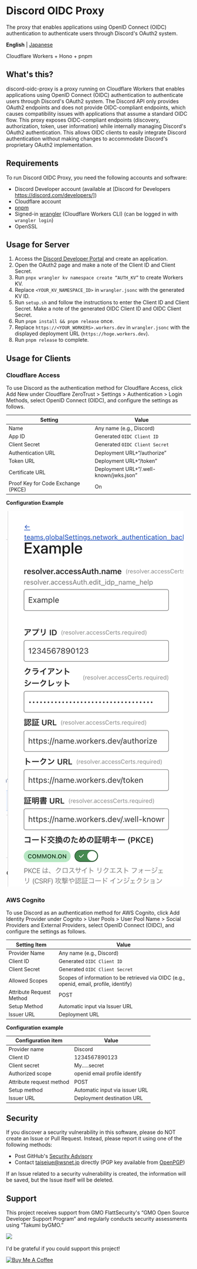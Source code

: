 # Discord OIDC Proxy
The proxy that enables applications using OpenID Connect (OIDC) authentication to authenticate users through Discord's OAuth2 system.

**English** | [Japanese](./README-ja.md)

Cloudflare Workers + Hono + pnpm

## What's this?

discord-oidc-proxy is a proxy running on Cloudflare Workers that enables applications using OpenID Connect (OIDC) authentication to authenticate users through Discord's OAuth2 system.
The Discord API only provides OAuth2 endpoints and does not provide OIDC-compliant endpoints, which causes compatibility issues with applications that assume a standard OIDC flow.
This proxy exposes OIDC-compliant endpoints (discovery, authorization, token, user information) while internally managing Discord's OAuth2 authentication. This allows OIDC clients to easily integrate Discord authentication without making changes to accommodate Discord's proprietary OAuth2 implementation.

## Requirements
To run Discord OIDC Proxy, you need the following accounts and software:

- Discord Developer account (available at [Discord for Developers https://discord.com/developers/])
- Cloudflare account
- [pnpm](https://github.com/pnpm/pnpm)
- Signed-in [wrangler](https://developers.cloudflare.com/workers/wrangler/) (Cloudflare Workers CLI) (can be logged in with `wrangler login`)
- OpenSSL

## Usage for Server

1. Access the [Discord Developer Portal](https://discord.com/developers/applications) and create an application.
2. Open the OAuth2 page and make a note of the Client ID and Client Secret.
3. Run `pnpx wrangler kv namespace create “AUTH_KV”` to create Workers KV.
4. Replace `<YOUR_KV_NAMESPACE_ID>` in `wrangler.jsonc` with the generated KV ID.
5. Run `setup.sh` and follow the instructions to enter the Client ID and Client Secret. Make a note of the generated OIDC Client ID and OIDC Client Secret.
6. Run `pnpm install && pnpm release` once.
7. Replace `https://<YOUR_WORKERS>.workers.dev` in `wrangler.jsonc` with the displayed deployment URL (`https://hoge.workers.dev`).
8. Run `pnpm release` to complete.

## Usage for Clients
### Cloudflare Access
To use Discord as the authentication method for Cloudflare Access, click Add New under Cloudflare ZeroTrust > Settings > Authentication > Login Methods, select OpenID Connect (OIDC), and configure the settings as follows.

Setting | Value
-------|--
Name | Any name (e.g., Discord)
App ID | Generated `OIDC Client ID`
Client Secret | Generated `OIDC Client Secret`
Authentication URL|Deployment URL+“/authorize”
Token URL|Deployment URL+“/token”
Certificate URL|Deployment URL+“/.well-known/jwks.json”
Proof Key for Code Exchange (PKCE)|On

**Configuration Example**

![Configuration example in Cloudflare Access](docs/images/cf-access-en.png)

### AWS Cognito
To use Discord as an authentication method for AWS Cognito, click Add Identity Provider under Cognito > User Pools > User Pool Name > Social Providers and External Providers, select OpenID Connect (OIDC), and configure the settings as follows.

Setting Item|Value
-------|--
Provider Name|Any name (e.g., Discord)
Client ID|Generated `OIDC Client ID`
Client Secret|Generated `OIDC Client Secret`
Allowed Scopes|Scopes of information to be retrieved via OIDC (e.g., openid, email, profile, identify)
Attribute Request Method|POST
Setup Method|Automatic input via Issuer URL
Issuer URL|Deployment URL

**Configuration example**

Configuration item|Value
-------|--
Provider name|Discord
Client ID|1234567890123
Client secret|My.....secret
Authorized scope|openid email profile identify
Attribute request method|POST
Setup method|Automatic input via issuer URL
Issuer URL|Deployment destination URL

## Security
If you discover a security vulnerability in this software, please do NOT create an Issue or Pull Request. Instead, please report it using one of the following methods:

- Post GitHub's [Security Advisory](https://github.com/taiseiue/discord-oidc-proxy/security/advisories)
- Contact taiseiue@wsnet.jp directly (PGP key available from [OpenPGP](https://keys.openpgp.org/search?q=0D2E1F9F051058B2B360B34DA25AD3BFB865EC1E))

If an Issue related to a security vulnerability is created, the information will be saved, but the Issue itself will be deleted.

## Support
This project receives support from GMO FlattSecurity's “GMO Open Source Developer Support Program” and regularly conducts security assessments using “Takumi byGMO.”

<a href="https://flatt.tech/oss/gmo/trampoline" target="_blank"><img src="https://flatt.tech/assets/images/badges/gmo-oss.svg" height="24px"/></a>

I'd be grateful if you could support this project!

<a href="https://www.buymeacoffee.com/taiseiue" target="_blank"><img src="https://cdn.buymeacoffee.com/buttons/v2/default-yellow.png" alt="Buy Me A Coffee" style="height: 60px !important;width: 217px !important;" ></a>

